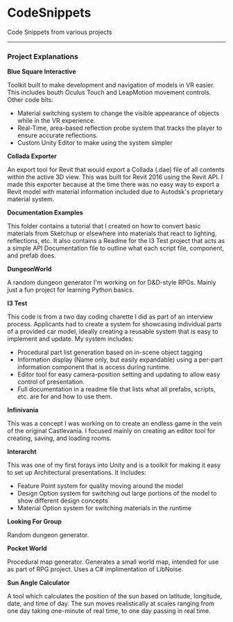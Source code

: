 # CodeSnippets
Code Snippets from various projects

---

### Project Explanations
**Blue Square Interactive**

Toolkit built to make development and navigation of models in VR easier.  This includes bouth Oculus Touch and LeapMotion movement controls.
Other code bits:
* Material switching system to change the visible appearance of objects while in the VR experience.
* Real-Time, area-based reflection probe system that tracks the player to ensure accurate reflections.
* Custom Unity Editor to make using the system simpler


**Collada Exporter**

An export tool for Revit that would export a Collada (.dae) file of all contents within the active 3D view.  This was built for Revit 2016 using the Revit API.  I made this exporter because at the time there was no easy way to export a Revit model with material information included due to Autodsk's proprietary material system.


**Documentation Examples**

This folder contains a tutorial that I created on how to convert basic materials from Sketchup or elsewhere into materials that react to lighting, reflections, etc.
It also contains a Readme for the I3 Test project that acts as a simple API Documentation file to outline what each script file, component, and prefab does.


**DungeonWorld**

A random dungeon generator I'm working on for D&D-style RPGs.  Mainly just a fun project for learning Python basics.


**I3 Test**

This code is from a two day coding charette I did as part of an interview process.  Applicants had to create a system for showcasing individual parts of a provided car model, ideally creating a reusable system that is easy to implement and update.
My system includes:
* Procedural part list generation based on in-scene object tagging
* Information display (Name only, but easily expandable) using a per-part information component that is access during runtime.
* Editor tool for easy camera-position setting and updating to allow easy control of presentation.
* Full documentation in a readme file that lists what all prefabs, scripts, etc. are for and how to use them.


**Infinivania**

This was a concept I was working on to create an endless game in the vein of the original Castlevania.  I focused mainly on creating an editor tool for creating, saving, and loading rooms.


**Interarcht**

This was one of my first forays into Unity and is a toolkit for making it easy to set up Architectural presentations.
It Includes:
* Feature Point system for quality moving around the model
* Design Option system for switching out large portions of the model to show different design concepts
* Material Option system for switching materials in the runtime


**Looking For Group**

Random dungeon generator.


**Pocket World**

Procedural map generator.  Generates a small world map, intended for use as part of RPG project. Uses a C# implimentation of LibNoise.


**Sun Angle Calculator**

A tool which calculates the position of the sun based on latitude, longitude, date, and time of day.  The sun moves realistically at scales ranging from one day taking one-minute of real time, to one day passing in real time.
